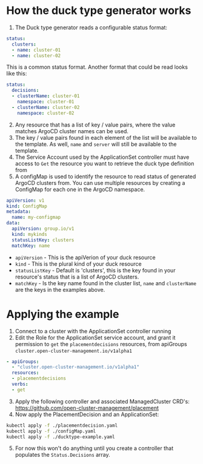 # How the duck type generator works
1. The Duck type generator reads a configurable status format:
```yaml
status:
  clusters:
  - name: cluster-01
  - name: cluster-02
```
This is a common status format.  Another format that could be read looks like this:
```yaml
status:
  decisions:
  - clusterName: cluster-01
    namespace: cluster-01
  - clusterName: cluster-02
    namespace: cluster-02
```
2. Any resource that has a list of key / value pairs, where the value matches ArgoCD cluster names can be used.
3. The key / value pairs found in each element of the list will be available to the template. As well, `name` and `server` will still be available to the template.
4. The Service Account used by the ApplicationSet controller must have access to `Get` the resource you want to retrieve the duck type definition from
5. A configMap is used to identify the resource to read status of generated ArgoCD clusters from. You can use multiple resources by creating a ConfigMap for each one in the ArgoCD namespace.
```yaml
apiVersion: v1
kind: ConfigMap
metadata:
  name: my-configmap
data:
  apiVersion: group.io/v1
  kind: mykinds
  statusListKey: clusters
  matchKey: name
```
  * `apiVersion`    - This is the apiVerion of your duck resource
  * `kind`          - This is the plural kind of your duck resource
  * `statusListKey` - Default is 'clusters', this is the key found in your resource's status that is a list of ArgoCD clusters.
  * `matchKey`      - Is the key name found in the cluster list, `name` and `clusterName` are the keys in the examples above.

# Applying the example
1. Connect to a cluster with the ApplicationSet controller running
2. Edit the Role for the ApplicationSet service account, and grant it permission to `get` the `placementdecisions` resources, from apiGroups `cluster.open-cluster-management.io/v1alpha1`
```yaml
- apiGroups:
  - "cluster.open-cluster-management.io/v1alpha1"
  resources:
  - placementdecisions
  verbs:
  - get
```
3. Apply the following controller and associated ManagedCluster CRD's:
https://github.com/open-cluster-management/placement
4. Now apply the PlacementDecision and an ApplicationSet:
```bash
kubectl apply -f ./placementdecision.yaml
kubectl apply -f ./configMap.yaml
kubectl apply -f ./ducktype-example.yaml
```
5. For now this won't do anything until you create a controller that populates the `Status.Decisions` array.